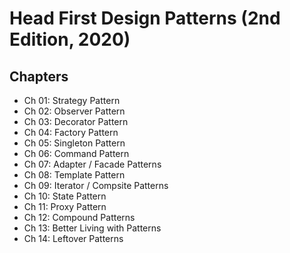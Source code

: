 # Head First Design Patterns (2nd Edition, 2020)

## Chapters
- Ch 01:  Strategy Pattern
- Ch 02:  Observer Pattern
- Ch 03:  Decorator Pattern
- Ch 04:  Factory Pattern
- Ch 05:  Singleton Pattern
- Ch 06:  Command Pattern
- Ch 07:  Adapter / Facade Patterns
- Ch 08:  Template Pattern
- Ch 09:  Iterator / Compsite Patterns
- Ch 10:  State Pattern
- Ch 11:  Proxy Pattern
- Ch 12:  Compound Patterns
- Ch 13:  Better Living with Patterns
- Ch 14:  Leftover Patterns

